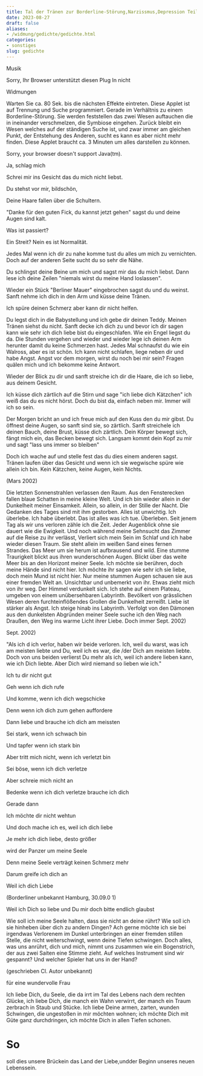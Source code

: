 ```yaml
---
title: Tal der Tränen zur Borderline-Störung,Narzissmus,Depression Teil 2
date: 2023-08-27
draft: false
aliases:
- /widmung/gedichte/gedichte.html
categories:
- sonstiges
slug: gedichte
---
```




Musik

Sorry, Ihr Browser unterstützt diesen Plug In nicht

Widmungen

Warten Sie ca. 80 Sek. bis die nächsten
Effekte eintreten. Diese Applet ist auf Trennung und Suche programmiert. Gerade
im Verhältnis zu einem Borderline-Störung. Sie werden feststellen das zwei Wesen
auftauchen die in ineinander verschmelzen, die Symbiose eingehen. Zurück bleibt
ein Wesen welches auf der ständigen Suche ist, und zwar immer am gleichen
Punkt, der Entstehung des Anderen, sucht es kann es aber nicht mehr finden. Diese
Applet braucht ca. 3 Minuten um alles darstellen zu können.

Sorry, your browser doesn't support Java(tm).

Ja,
schlag mich

Schrei
mir ins Gesicht das du mich nicht liebst.

Du
stehst vor mir, bildschön,

Deine
Haare fallen über die Schultern.

"Danke
für den guten Fick, du kannst jetzt gehen" sagst du und deine Augen sind
kalt.

Was
ist passiert?

Ein
Streit? Nein es ist Normalität.

Jedes
Mal wenn ich dir zu nahe komme tust du alles um mich zu vernichten. Doch auf der
anderen Seite sucht du so sehr die Nähe.

Du
schlingst deine Beine um mich und sagst mir das du mich liebst. Dann lese ich
deine Zeilen "niemals wirst du meine Hand loslassen".

Wieder
ein Stück "Berliner Mauer" eingebrochen sagst du und du weinst. Sanft
nehme ich dich in den Arm und küsse deine Tränen.

Ich
spüre deinen Schmerz aber kann dir nicht helfen.

Du
legst dich in die Babystellung und ich gebe dir deinen Teddy. Meinen Tränen
siehst du nicht. Sanft decke ich dich zu und bevor ich dir sagen kann wie sehr
ich dich liebe bist du eingeschlafen. Wie ein Engel liegst du da. Die Stunden
vergehen und wieder und wieder lege ich deinen Arm herunter damit du keine Schmerzen
hast. Jedes Mal schnaufst du wie
ein Walross, aber es ist schön. Ich kann nicht schlafen, liege neben dir und
habe Angst. Angst vor dem morgen, wirst du noch bei mir sein? Fragen quälen
mich und ich bekomme keine Antwort.

Wieder
der Blick zu dir und sanft streiche ich dir die Haare, die ich so liebe, aus
deinem Gesicht.

Ich
küsse dich zärtlich auf die Stirn und sage "ich liebe dich Kätzchen" ich
weiß das du es nicht hörst. Doch du bist da, einfach neben mir. Immer will ich
so sein.

Der
Morgen bricht an und ich freue mich auf den Kuss den du mir gibst. Du öffnest
deine Augen, so sanft sind sie, so zärtlich. Sanft streichele ich deinen Bauch, deine Brust, küsse dich zärtlich.
Dein Körper bewegt sich, fängt mich ein, das Becken bewegt sich. Langsam kommt
dein Kopf zu mir und sagt "lass uns immer so bleiben"

Doch
ich wache auf und stelle fest das du dies einem anderen sagst. Tränen laufen über
das Gesicht und wenn ich sie wegwische spüre wie allein ich bin. Kein Kätzchen,
keine Augen, kein Nichts.

(Mars 2002)

Die
  letzten Sonnenstrahlen verlassen den Raum. Aus den Fensterecken fallen blaue Schatten in meine kleine Welt. Und ich bin wieder allein in der Dunkelheit meiner Einsamkeit. Allein, so allein, in der Stille der Nacht. Die Gedanken
  des Tages sind mit ihm gestorben. Alles ist unwichtig. Ich überlebe. Ich habe überlebt. Das ist alles was ich tue. Überleben. Seit jenem Tag als wir uns verloren zähle ich die Zeit. Jeder Augenblick ohne sie dauert wie die Ewigkeit. Und noch während meine Sehnsucht das Zimmer auf die Reise zu ihr verlässt, Verliert sich mein Sein im Schlaf und ich habe wieder diesen Traum. Sie steht allein im weißen Sand eines fernen Strandes. Das Meer um sie herum ist aufbrausend und wild. Eine stumme Traurigkeit blickt aus ihren wunderschönen Augen. Blickt über das weite Meer bis an den Horizont meiner Seele. Ich möchte sie berühren, doch meine Hände sind nicht hier. Ich möchte ihr sagen wie sehr ich sie liebe, doch mein Mund ist nicht hier. Nur meine stummen Augen schauen sie aus einer fremden Welt an. Unsichtbar und unbemerkt von ihr. Etwas zieht mich von ihr weg. Der Himmel verdunkelt sich. Ich stehe auf einem Plateau, umgeben von einem unübersehbaren Labyrinth. Bevölkert von grässlichen Wesen deren furchteinflößendes Grollen die Dunkelheit zerreißt. Liebe ist stärker als Angst. Ich steige hinab ins Labyrinth. Verfolgt von den Dämonen aus den dunkelsten Abgründen meiner Seele suche ich den Weg nach Draußen, den Weg ins warme Licht ihrer Liebe. Doch immer
  Sept. 2002)

  Sept. 2002)

"Als
ich d ich
verlor, haben wir beide verloren. Ich,
weil du warst, was ich am meisten liebte und Du, weil ich es war, die /der Dich am meisten liebte. Doch von uns beiden verlierst Du mehr als ich, weil ich andere lieben kann, wie ich Dich liebte. Aber Dich wird niemand so lieben wie ich."


Ich
tu dir nicht gut

Geh
wenn ich dich rufe

Und
komme, wenn ich dich wegschicke

Denn
wenn ich dich zum gehen auffordere

Dann
liebe und brauche ich dich am meissten

Sei
stark, wenn ich schwach bin

Und
tapfer wenn ich stark bin

Aber
tritt mich nicht, wenn ich verletzt bin

Sei
böse, wenn ich dich verletze

Aber
schreie mich nicht an

Bedenke
wenn ich dich verletze brauche ich dich

Gerade
dann

Ich
möchte dir nicht wehtun

Und
doch mache ich es, weil ich dich liebe

Je
mehr ich dich liebe, desto größer

wird
der Panzer um meine Seele

Denn
meine Seele verträgt keinen Schmerz mehr

Darum
greife ich dich an

Weil
ich dich Liebe

(Borderliner unbekannt Hamburg, 30.09.0 1)

Weil
ich Dich so liebe und Du mir doch bitte endlich glaubst

Wie
soll ich meine Seele halten, dass sie nicht an deine rührt? Wie soll ich sie hinheben über dich zu andern Dingen? Ach gerne möchte ich sie bei irgendwas Verlorenem im Dunkel unterbringen an einer fremden stillen Stelle, die nicht weiterschwingt, wenn deine Tiefen schwingen. Doch alles, was uns anrührt, dich und mich, nimmt uns zusammen wie ein Bogenstrich, der aus zwei Saiten eine Stimme zieht. Auf welches Instrument sind wir gespannt? Und welcher Spieler hat uns in der Hand?

(geschrieben
Cl. Autor unbekannt)

für
eine wundervolle Frau

Ich liebe Dich, du Seele, die da irrt im Tal des Lebens nach dem rechten Glücke, ich liebe Dich, die manch ein Wahn
verwirrt, der manch ein Traum zerbrach in Staub und Stücke. Ich liebe Deine armen, zarten,
wunden Schwingen, die ungestoßen in mir möchten wohnen; ich möchte Dich mit Güte ganz
durchdringen, ich möchte Dich in allen Tiefen
schonen.

#

#

#

#

#

# So
soll dies unsere Brückein das
Land der Liebe,undder Beginn unseres neuen Lebenssein.


